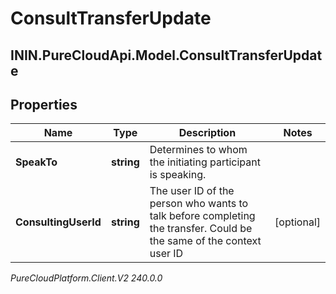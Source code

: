 # ConsultTransferUpdate

## ININ.PureCloudApi.Model.ConsultTransferUpdate

## Properties

|Name | Type | Description | Notes|
|------------ | ------------- | ------------- | -------------|
| **SpeakTo** | **string** | Determines to whom the initiating participant is speaking. | |
| **ConsultingUserId** | **string** | The user ID of the person who wants to talk before completing the transfer. Could be the same of the context user ID | [optional] |



_PureCloudPlatform.Client.V2 240.0.0_
